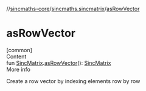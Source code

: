 //[sincmaths-core](../../index.md)/[sincmaths.sincmatrix](index.md)/[asRowVector](as-row-vector.md)



# asRowVector  
[common]  
Content  
fun [SincMatrix](../sincmaths/-sinc-matrix/index.md).[asRowVector](as-row-vector.md)(): [SincMatrix](../sincmaths/-sinc-matrix/index.md)  
More info  


Create a row vector by indexing elements row by row

  




